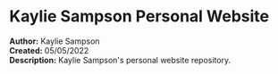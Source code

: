 # Kaylie Sampson Personal Website


**Author:** Kaylie Sampson <br />
**Created:** 05/05/2022 <br />
**Description:** Kaylie Sampson's personal website repository.
